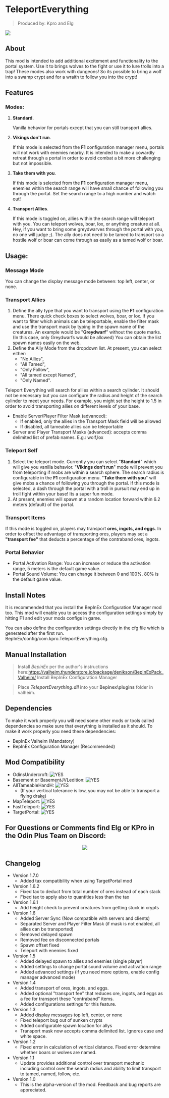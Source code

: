 ﻿
# TeleportEverything
 > Produced by: Kpro and Elg

![](https://staticdelivery.nexusmods.com/mods/3667/images/1806/1806-1647282849-1161973402.png)

## About

This mod is intended to add additional excitement and functionality to the portal system. Use it to brings wolves to the fight or use it to lure trolls into a trap!  These modes also work with dungeons! So its possible to bring a wolf into a swamp crypt and for a wraith to follow you into the crypt!
## Features

### Modes:

1. **Standard**. 

    Vanilla behavior for portals except that you can still transport allies.

2. **Vikings don't run**. 

    If this mode is selected from the **F1** configuration manager menu, portals will not work with enemies nearby. It is intended to make a cowardly retreat through a portal in order to avoid combat a bit more challenging but not impossible.

3. **Take them with you**. 

    If this mode is selected from the **F1** configuration manager menu, enemies within the search range will have small chance of following you through the portal. Set the search range to a high number and watch out!

4. **Transport Allies**. 

    If this mode is toggled on, allies within the search range will teleport with you. You can teleport wolves, boar, lox, or anything creature at all. Hey, if you want to bring some greydwarves through the portal with you, no one will judge ;). The ally does not need to be tamed to transport so a hostile wolf or boar can come through as easily as a tamed wolf or boar.

## Usage:

### **Message Mode**
You can change the display message mode between: top left, center, or none.

### **Transport Allies**

1. Define the ally type that you want to transport using the **F1** configuration menu. There quick check boxes to select wolves, boar, or lox. If you want to filter which animals can be teleportable, enable the filter mask and use the transport mask by typing in the spawn name of the creatures. An example would be "**Greydwarf**" without the quote marks. (In this case, only Greydwarfs would be allowed) You can obtain the list spawn names easily on the web.
2. Define the Ally Mode from the dropdown list. At present, you can select either: 
   * "No Allies",
   * "All Tamed", 
   * "Only Follow", 
   * "All tamed except Named", 
   * "Only Named".

Teleport Everything will search for allies within a search cylinder. It should not be necessary but you can configure the radius and height of the search cylinder to meet your needs. For example, you might set the height to 1.5 in order to avoid transporting allies on different levels of your base.

* Enable Server/Player Filter Mask (advanced): 
    * If enabled, only the allies in the Transport Mask field will be allowed
    * If disabled, all tameable allies can be teleportable
* Server and Player Transport Masks (advanced): accepts comma delimited list of prefab names. E.g.: wolf,lox

### **Teleport Self**

1. Select the teleport mode. Currently you can select "**Standard**" which will give you vanilla behavior.  "**Vikings don't run**" mode will prevent you from teleporting if mobs are within a search sphere. The search radius is configurable in the **F1** configuration menu. "**Take them with you**" will give mobs a chance of following you through the portal. If this mode is selected, a dash through the portal with a troll in pursuit may end up in troll fight within your base! Its a super fun mode.
2. At present, enemies will spawn at a random location forward within 6.2 meters (default) of the portal.

### **Transport Items**
If this mode is toggled on, players may transport **ores, ingots, and eggs**. In order to offset the advantage of transporting ores, players may set a **"transport fee"** that deducts a percentage of the contraband ores, ingots.

### **Portal Behavior**
* Portal Activation Range: You can increase or reduce the activation range, 5 meters is the default game value.
* Portal Sound Volume: You can change it between 0 and 100%. 80% is the default game value.

## Install Notes

It is recommended that you install the BepInEx Configuration Manager mod too. This mod will enable you to access the configuration settings simply by hitting F1 and edit your mods configs in game. 

You can also define the configuration settings directly in the cfg file which is generated after the first run. BepInEx/config/com.kpro.TeleportEverything.cfg.
## Manual Installation

>Install *BepinEx* per the author's instructions here:https://valheim.thunderstore.io/package/denikson/BepInExPack_Valheim/
>Install BepInEx Configuration Manager

>Place ***TeleportEverything.dll*** into your **Bepinex\plugins** folder in valheim.

## Dependencies

To make it work properly you will need some other mods or tools called dependencies so make sure that everything is installed as it should. To make it work properly you need these dependencies:

* BepInEx Valheim (Mandatory)
* BepInEx Configuration Manager (Recommended)

## Mod Compatibility

- OdinsUndercroft: ![YES]
- Basement or BasementJVLedition: ![YES]
- AllTameableHandH: ![YES]
  - (If your vertical tolerance is low, you may not be able to transport a flying drake)
- MapTeleport: ![YES]
- FastTeleport: ![YES]
- TargetPortal: ![YES]

<p>
  <p align="center"><h2>For Questions or Comments find Elg or KPro in the Odin Plus Team on Discord:</h2></p>

  <p align="center"><a href="https://discord.gg/mbkPcvu9ax"><img src="https://i.imgur.com/Ji3u63C.png"></a>
</p>

## Changelog
- Version 1.7.0
  - Added tax compatibility when using TargetPortal mod
- Version 1.6.2
  - Fixed tax to deduct from total number of ores instead of each stack
  - Fixed tax to apply also to quantities less than the tax
- Version 1.6.1
  - Add height check to prevent creatures from getting stuck in crypts
- Version 1.6
  - Added Server Sync (Now compatible with servers and clients)
  - Separated Server and Player Filter Mask (if mask is not enabled, all allies can be transported)
  - Removed delayed spawn
  - Removed fee on disconnected portals
  - Spawn offset fixed
  - Teleport with enemies fixed
- Version 1.5
  - Added delayed spawn to allies and enemies (single player)
  - Added settings to change portal sound volume and activation range
  - Added advanced settings (if you need more options, enable config manager advanced mode)
- Version 1.4
  - Added transport of ores, ingots, and eggs.
  - Added optional "transport fee" that reduces ore, ingots, and eggs as a fee for transport these "contraband" items.
  - Added configurations settings for this feature.
- Version 1.3
  - Added display messages top left, center, or none
  - Fixed teleport bug out of sunken crypts
  - Added configurable spawn location for allys
  - Transport mask now accepts comma delimited list. Ignores case and white space.
- Version 1.2
  - Fixed error in calculation of vertical distance. Fixed error determine whether boars or wolves are named.
- Version 1.1
  - Update provides additional control over transport mechanic including control over the search radius and ability to limit transport to tamed, named, follow, etc.
- Version 1.0
  - This is the alpha-version of the mod. Feedback and bug reports are appreciated.

[YES]: https://img.shields.io/badge/YES-success?style=flat-square